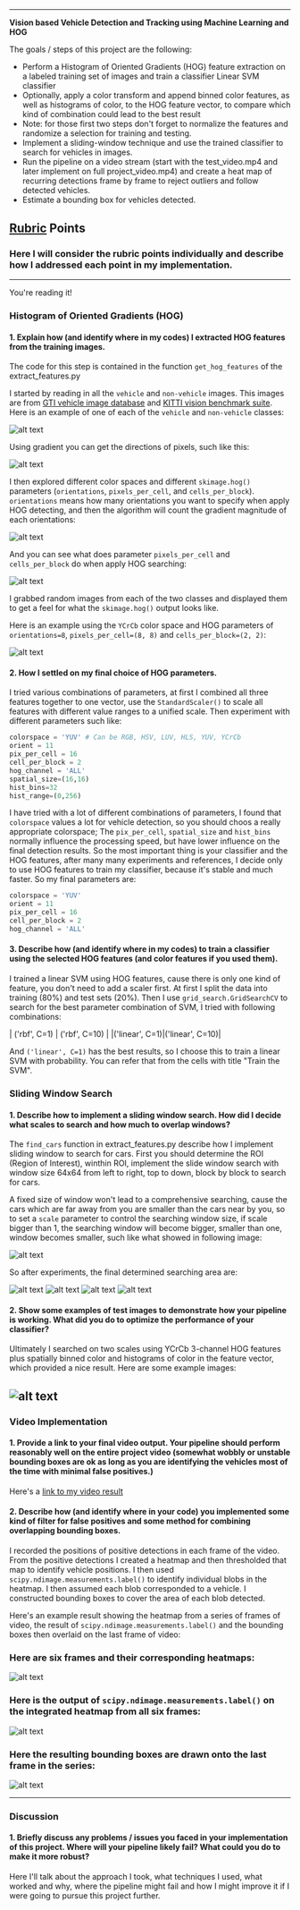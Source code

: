##

---

**Vision based Vehicle Detection and Tracking using Machine Learning and HOG**

The goals / steps of this project are the following:

* Perform a Histogram of Oriented Gradients (HOG) feature extraction on a labeled training set of images and train a classifier Linear SVM classifier
* Optionally, apply a color transform and append binned color features, as well as histograms of color, to the HOG feature vector, to compare which kind of combination could lead to the best result
* Note: for those first two steps don't forget to normalize the features and randomize a selection for training and testing.
* Implement a sliding-window technique and use the trained classifier to search for vehicles in images.
* Run the pipeline on a video stream (start with the test_video.mp4 and later implement on full project_video.mp4) and create a heat map of recurring detections frame by frame to reject outliers and follow detected vehicles.
* Estimate a bounding box for vehicles detected.

[//]: # (Image References)
[image1]: ./examples/car_not_car.png
[image2]: ./examples/HOG_example.jpg
[image3]: ./examples/sliding_windows.jpg
[image4]: ./examples/sliding_window.jpg
[image5]: ./examples/bboxes_and_heat.png
[image6]: ./examples/labels_map.png
[image7]: ./examples/output_bboxes.png
[image8]: ./examples/gradient_features.jpg
[image9]: ./examples/gradient_histo.jpg
[image10]: ./examples/hog-visualization.jpg
[image11]: ./examples/Unknown.png
[image12]: ./examples/Unknown-2.png
[image13]: ./examples/Unknown-3.png
[image14]: ./examples/Unknown-4.png
[video1]: ./project_video.mp4

## [Rubric](https://review.udacity.com/#!/rubrics/513/view) Points
### Here I will consider the rubric points individually and describe how I addressed each point in my implementation.  

---

You're reading it!

### Histogram of Oriented Gradients (HOG)

#### 1. Explain how (and identify where in my codes) I extracted HOG features from the training images.

The code for this step is contained in the function `get_hog_features` of the extract_features.py  

I started by reading in all the `vehicle` and `non-vehicle` images.  This images are from [GTI vehicle image database](http://www.gti.ssr.upm.e`s/data/Vehicle_database.html) and [KITTI vision benchmark suite](http://www.cvlibs.net/datasets/kitti/). Here is an example of one of each of the `vehicle` and `non-vehicle` classes:

![alt text][image1]

Using gradient you can get the directions of pixels, such like this:

![alt text][image8]

I then explored different color spaces and different `skimage.hog()` parameters (`orientations`, `pixels_per_cell`, and `cells_per_block`). `orientations` means how many orientations you want to specify when apply HOG detecting, and then the algorithm will count the gradient magnitude of each orientations:

![alt text][image9]

And you can see what does parameter `pixels_per_cell` and `cells_per_block` do when apply HOG searching:

![alt text][image10]
 
I grabbed random images from each of the two classes and displayed them to get a feel for what the `skimage.hog()` output looks like.

Here is an example using the `YCrCb` color space and HOG parameters of `orientations=8`, `pixels_per_cell=(8, 8)` and `cells_per_block=(2, 2)`:

![alt text][image2]

#### 2. How I settled on my final choice of HOG parameters.

I tried various combinations of parameters, at first I combined all three features together to one vector, use the `StandardScaler()` to scale all features with different value ranges to a unified scale. Then experiment with different parameters such like:

```python
colorspace = 'YUV' # Can be RGB, HSV, LUV, HLS, YUV, YCrCb
orient = 11
pix_per_cell = 16
cell_per_block = 2
hog_channel = 'ALL'
spatial_size=(16,16)
hist_bins=32
hist_range=(0,256)
```

I have tried with a lot of different combinations of parameters, I found that `colorspace` values a lot for vehicle detection, so you should choos a really appropriate colorspace; The `pix_per_cell`, `spatial_size` and `hist_bins` normally influence the processing speed, but have lower influence on the final detection results. So the most important thing is your classifier and the HOG features, after many many experiments and references, I decide only to use HOG features to train my classifier, because it's stable and much faster. So my final parameters are:

```python
colorspace = 'YUV'
orient = 11
pix_per_cell = 16
cell_per_block = 2
hog_channel = 'ALL'
```

#### 3. Describe how (and identify where in my codes) to train a classifier using the selected HOG features (and color features if you used them).

I trained a linear SVM using HOG features, cause there is only one kind of feature, you don't need to add a scaler first. At first I split the data into training (80%) and test sets (20%). Then I use `grid_search.GridSearchCV` to search for the best parameter combination of SVM, I tried with following combinations:

|      ('rbf', C=1)    		|     	  ('rbf', C=10)      					| 
|('linear', C=1)|('linear', C=10)| 

And `('linear', C=1)` has the best results, so I choose this to train a linear SVM with probability. You can refer that from the cells with title "Train the SVM".

### Sliding Window Search

#### 1. Describe how to implement a sliding window search.  How did I decide what scales to search and how much to overlap windows?

The `find_cars` function in extract_features.py describe how I implement sliding window to search for cars. First you should determine the ROI (Region of Interest), winthin ROI, implement the slide window search with window size 64x64 from left to right, top to down, block by block to search for cars. 

A fixed size of window won't lead to a comprehensive searching, cause the cars which are far away from you are smaller than the cars near by you, so to set a `scale` parameter to control the searching window size, if scale bigger than 1, the searching window will become bigger, smaller than one, window becomes smaller, such like what showed in following image:

![alt text][image3]

So after experiments, the final determined searching area are:

![alt text][image11]
![alt text][image12]
![alt text][image13]
![alt text][image14]

#### 2. Show some examples of test images to demonstrate how your pipeline is working.  What did you do to optimize the performance of your classifier?

Ultimately I searched on two scales using YCrCb 3-channel HOG features plus spatially binned color and histograms of color in the feature vector, which provided a nice result.  Here are some example images:

![alt text][image4]
---

### Video Implementation

#### 1. Provide a link to your final video output.  Your pipeline should perform reasonably well on the entire project video (somewhat wobbly or unstable bounding boxes are ok as long as you are identifying the vehicles most of the time with minimal false positives.)
Here's a [link to my video result](./project_video.mp4)


#### 2. Describe how (and identify where in your code) you implemented some kind of filter for false positives and some method for combining overlapping bounding boxes.

I recorded the positions of positive detections in each frame of the video.  From the positive detections I created a heatmap and then thresholded that map to identify vehicle positions.  I then used `scipy.ndimage.measurements.label()` to identify individual blobs in the heatmap.  I then assumed each blob corresponded to a vehicle.  I constructed bounding boxes to cover the area of each blob detected.  

Here's an example result showing the heatmap from a series of frames of video, the result of `scipy.ndimage.measurements.label()` and the bounding boxes then overlaid on the last frame of video:

### Here are six frames and their corresponding heatmaps:

![alt text][image5]

### Here is the output of `scipy.ndimage.measurements.label()` on the integrated heatmap from all six frames:
![alt text][image6]

### Here the resulting bounding boxes are drawn onto the last frame in the series:
![alt text][image7]



---

### Discussion

#### 1. Briefly discuss any problems / issues you faced in your implementation of this project.  Where will your pipeline likely fail?  What could you do to make it more robust?

Here I'll talk about the approach I took, what techniques I used, what worked and why, where the pipeline might fail and how I might improve it if I were going to pursue this project further.  

